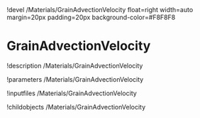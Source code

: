 <!-- MOOSE Object Documentation Stub: Remove this when content is added. -->!devel /Materials/GrainAdvectionVelocity float=right width=auto margin=20px padding=20px background-color=#F8F8F8


# GrainAdvectionVelocity
!description /Materials/GrainAdvectionVelocity

!parameters /Materials/GrainAdvectionVelocity

!inputfiles /Materials/GrainAdvectionVelocity

!childobjects /Materials/GrainAdvectionVelocity
